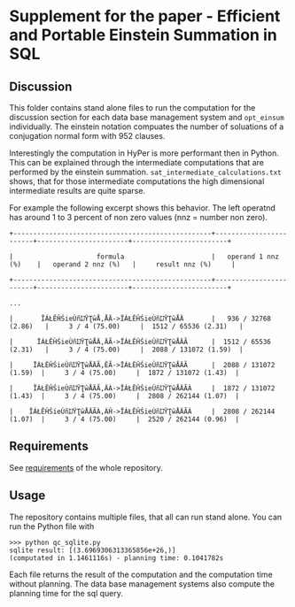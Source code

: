 # Supplement for the paper - Efficient and Portable Einstein Summation in SQL

## Discussion
This folder contains stand alone files to run the computation for the discussion section for each data base management system and `opt_einsum` 
individually. The einstein notation compuates the number of soluations of a conjugation normal form with 952 clauses.

Interestingly the computation in HyPer is more performant then in Python. This can be explained through the intermediate computations that are performed by the einstein summation. `sat_intermediate_calculations.txt` shows, that for those intermediate computations the high dimensional intermediate results are quite sparse. 
 
For example the following excerpt shows this behavior. The left operatnd has around 1 to 3 percent of non zero values (nnz = number non zero).

```
+--------------------------------------------------+------------------------+-----------------------+------------------------+

|                     formula                      |   operand 1 nnz (%)    |   operand 2 nnz (%)   |     result nnz (%)     |

+--------------------------------------------------+------------------------+-----------------------+------------------------+

...

|       ĪÁŁĔĤŚieÙñĲŸƮŵÅ,ÅÄ->ĪÁŁĔĤŚieÙñĲŸƮŵÅÄ       |   936 / 32768 (2.86)   |     3 / 4 (75.00)     |  1512 / 65536 (2.31)   |

|      ĪÁŁĔĤŚieÙñĲŸƮŵÅÄ,ÄÃ->ĪÁŁĔĤŚieÙñĲŸƮŵÅÄÃ      |  1512 / 65536 (2.31)   |     3 / 4 (75.00)     |  2088 / 131072 (1.59)  |

|     ĪÁŁĔĤŚieÙñĲŸƮŵÅÄÃ,ĔÃ->ĪÁŁĔĤŚieÙñĲŸƮŵÅÄÃ      |  2088 / 131072 (1.59)  |     3 / 4 (75.00)     |  1872 / 131072 (1.43)  |

|     ĪÁŁĔĤŚieÙñĲŸƮŵÅÄÃ,ÄÀ->ĪÁŁĔĤŚieÙñĲŸƮŵÅÄÃÀ     |  1872 / 131072 (1.43)  |     3 / 4 (75.00)     |  2808 / 262144 (1.07)  |

|    ĪÁŁĔĤŚieÙñĲŸƮŵÅÄÃÀ,ÀĤ->ĪÁŁĔĤŚieÙñĲŸƮŵÅÄÃÀ     |  2808 / 262144 (1.07)  |     3 / 4 (75.00)     |  2520 / 262144 (0.96)  |
```


## Requirements
See [requirements](../README.md#Requirements) of the whole repository.

## Usage
The repository contains multiple files, that all can run stand alone. 
You can run the Python file with 
````commandline
>>> python qc_sqlite.py
sqlite result: [(3.6969306313365856e+26,)]
(computated in 1.1461116s) - planning time: 0.1041782s

````

Each file returns the result of the computation and the computation time without planning. 
The data base management systems also compute the planning time for the sql query.
